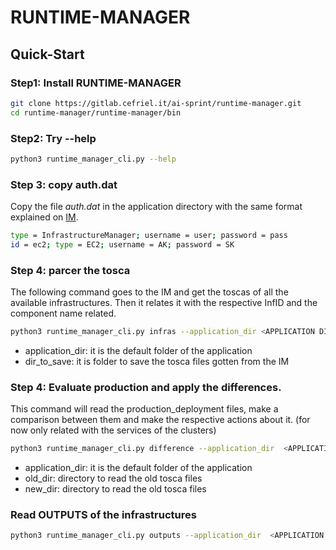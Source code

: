 # RUNTIME-MANAGER

## Quick-Start

### Step1: Install RUNTIME-MANAGER

```sh
git clone https://gitlab.cefriel.it/ai-sprint/runtime-manager.git
cd runtime-manager/runtime-manager/bin
```

### Step2: Try --help

```sh
python3 runtime_manager_cli.py --help
```
### Step 3: copy auth.dat 
Copy the file *auth.dat* in the application directory with the same format explained on [IM](https://imdocs.readthedocs.io/en/latest/gstarted.html?highlight=auth#authentication-file).

```sh
type = InfrastructureManager; username = user; password = pass
id = ec2; type = EC2; username = AK; password = SK
```
### Step 4: parcer the tosca

The following command goes to the IM and get the toscas of all the available infrastructures. Then it relates it with the respective InfID and the component name related.

```sh
python3 runtime_manager_cli.py infras --application_dir <APPLICATION DIR> --dir_to_save <DIR TO SAVE THE TOSCA FILES>
```
- application_dir: it is the default folder of the application
- dir_to_save: it is folder to save the tosca files gotten from the IM

### Step 4: Evaluate production and apply the differences.

This command will read the production_deployment files, make a comparison between them and make the respective actions about it. (for now only related with the services of the clusters)

```sh
python3 runtime_manager_cli.py difference --application_dir  <APPLICATION DIR>  --old_dir <DIR TO READ THE OLD TOSCA FILES>  --new_dir <DIR TO READ THE OLD TOSCA FILES>
```
- application_dir: it is the default folder of the application
- old_dir: directory to read the old tosca files
- new_dir: directory to read the old tosca files

### Read OUTPUTS of the infrastructures

```sh
python3 runtime_manager_cli.py outputs --application_dir  <APPLICATION DIR> --dir_to_save <DIR TO SAVE THE OUTPUT FILES>
```